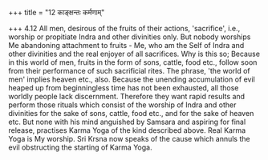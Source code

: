 +++
title = "12 काङ्क्षन्तः कर्मणाम्"

+++
4.12 All men, desirous of the fruits of their actions, 'sacrifice',
i.e., worship or propitiate Indra and other divinities only. But nobody
worships Me abandoning attachment to fruits - Me, who am the Self of
Indra and other divinities and the real enjoyer of all sacrifices. Why
is this so; Because in this world of men, fruits in the form of sons,
cattle, food etc., follow soon from their performance of such
sacrificial rites. The phrase, 'the world of men' implies heaven etc.,
also. Because the unending accumulation of evil heaped up from
beginningless time has not been exhausted, all those worldly people lack
discernment. Therefore they want rapid results and perform those rituals
which consist of the worship of Indra and other divinities for the sake
of sons, cattle, food etc., and for the sake of heaven etc. But none
with his mind anguished by Samsara and aspiring for final release,
practises Karma Yoga of the kind described above. Real Karma Yoga is My
worship. Sri Krsna now speaks of the cause which annuls the evil
obstructing the starting of Karma Yoga.
